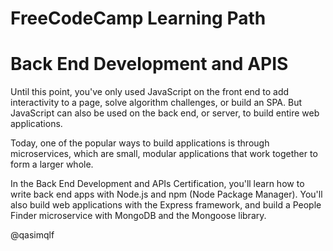 # FreeCodeCamp Learning Path

# Back End Development and APIS


Until this point, you've only used JavaScript on the front end to add interactivity to a page, solve algorithm challenges, or build an SPA. But JavaScript can also be used on the back end, or server, to build entire web applications.

Today, one of the popular ways to build applications is through microservices, which are small, modular applications that work together to form a larger whole.

In the Back End Development and APIs Certification, you'll learn how to write back end apps with Node.js and npm (Node Package Manager). You'll also build web applications with the Express framework, and build a People Finder microservice with MongoDB and the Mongoose library.

@qasimqlf
